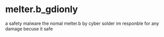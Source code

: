 # melter.b_gdionly
a safety malware
the nomal melter.b by cyber solder
im responble for any damage
becuse it safe
